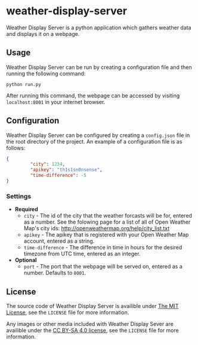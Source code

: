 # weather-display-server
Weather Display Server is a python application which gathers weather data and displays it on a webpage.

## Usage
Weather Display Server can be run by creating a configuration file and then running the following command:

```
python run.py
```

After running this command, the webpage can be accessed by visiting `localhost:8001` in your internet browser.

## Configuration
Weather Display Server can be configured by creating a `config.json` file in the root directory of the project. An example of a configuration file is as follows:

```json
{                                                                               
         "city": 1234,                                                        
         "apikey": "th1s1sn0nsense",                           
         "time-difference": -5                                                   
}
```

### Settings
* **Required**
  * `city` - The id of the city that the weather forcasts will be for, entered as a number. See the folowing page for a list of all of Open Weather Map's city ids: http://openweathermap.org/help/city_list.txt
  * `apikey` - The apikey that is registered with your Open Weather Map account, entered as a string.
  * `time-difference` - The difference in time in hours for the desired timezone from UTC time, entered as an integer.
* **Optional**
  * `port` - The port that the webpage will be served on, entered as a number. Defaults to `8001`.

## License
The source code of Weather Display Server is availible under [The MIT License](http://opensource.org/licenses/MIT), see the `LICENSE` file for more information.

Any images or other media included with Weather Display Sever are availible under the [CC BY-SA 4.0 license](https://creativecommons.org/licenses/by-sa/4.0/), see the `LICENSE` file for more information.

